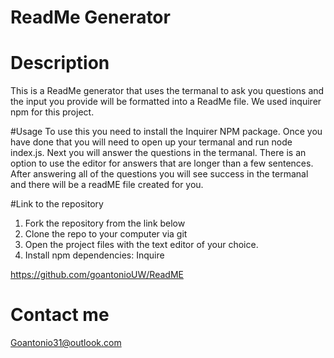# ReadMe Generator
# Description
This is a ReadMe generator that uses the termanal to ask you questions and the input you provide will be formatted into a ReadMe file. We used inquirer npm for this project.

#Usage
To use this you need to install the Inquirer NPM package. Once you have done that you will need to open up your termanal and run node index.js. Next you will answer the questions in the termanal. There is an option to use the editor for answers that are longer than a few sentences. After answering all of the questions you will see success in the termanal and there will be a readME file created for you.

#Link to the repository

1. Fork the repository from the link below
2. Clone the repo to your computer via git
3. Open the project files with the text editor of your choice.
4. Install npm dependencies: Inquire

https://github.com/goantonioUW/ReadME

# Contact me
Goantonio31@outlook.com
